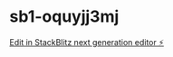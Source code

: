 # sb1-oquyjj3mj

[Edit in StackBlitz next generation editor ⚡️](https://stackblitz.com/~/github.com/kuramaOn/sb1-oquyjj3mj)